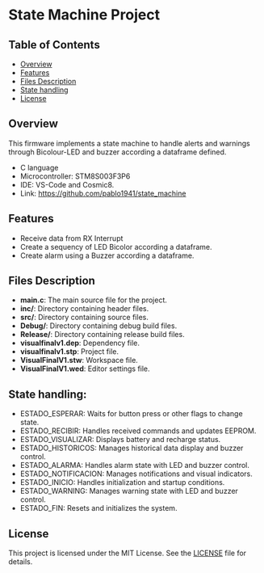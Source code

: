 # State Machine Project

## Table of Contents
- [Overview](#introduction)
- [Features](#features)
- [Files Description](#files-description)
- [State handling](#state-handling)
- [License](#license)

## Overview
This firmware implements a state machine to handle alerts and warnings through Bicolour-LED and buzzer according a dataframe defined.

* C language
* Microcontroller: STM8S003F3P6
* IDE: VS-Code and Cosmic8.
* Link: https://github.com/pablo1941/state_machine

## Features
- Receive data from RX Interrupt
- Create a sequency of LED Bicolor according a dataframe.
- Create alarm using a Buzzer according a dataframe.

## Files Description

- **main.c**: The main source file for the project.
- **inc/**: Directory containing header files.
- **src/**: Directory containing source files.
- **Debug/**: Directory containing debug build files.
- **Release/**: Directory containing release build files.
- **visualfinalv1.dep**: Dependency file.
- **visualfinalv1.stp**: Project file.
- **VisualFinalV1.stw**: Workspace file.
- **VisualFinalV1.wed**: Editor settings file.

## State handling:

* ESTADO_ESPERAR: Waits for button press or other flags to change state.
* ESTADO_RECIBIR: Handles received commands and updates EEPROM.
* ESTADO_VISUALIZAR: Displays battery and recharge status.
* ESTADO_HISTORICOS: Manages historical data display and buzzer control.
* ESTADO_ALARMA: Handles alarm state with LED and buzzer control.
* ESTADO_NOTIFICACION: Manages notifications and visual indicators.
* ESTADO_INICIO: Handles initialization and startup conditions.
* ESTADO_WARNING: Manages warning state with LED and buzzer control.
* ESTADO_FIN: Resets and initializes the system.

## License

This project is licensed under the MIT License. See the [LICENSE](LICENSE) file for details.
